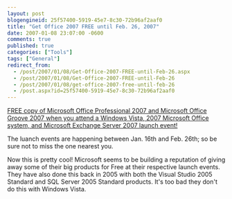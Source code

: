 ```yaml
---
layout: post
blogengineid: 25f57400-5919-45e7-8c30-72b96af2aaf0
title: "Get Office 2007 FREE until Feb. 26, 2007"
date: 2007-01-08 23:07:00 -0600
comments: true
published: true
categories: ["Tools"]
tags: ["General"]
redirect_from: 
  - /post/2007/01/08/Get-Office-2007-FREE-until-Feb-26.aspx
  - /post/2007/01/08/Get-Office-2007-FREE-until-Feb-26
  - /post/2007/01/08/get-office-2007-free-until-feb-26
  - /post.aspx?id=25f57400-5919-45e7-8c30-72b96af2aaf0
---
```

<!-- more -->

<A href="http://www.microsoft.com/business/launch2007/signup/default.mspx">FREE copy of Microsoft Office Professional 2007 and Microsoft Office Groove 2007 when you attend a Windows Vista, 2007 Microsoft Office system, and Microsoft Exchange Server 2007 launch event!</A>

The luanch events are happening between Jan. 16th and Feb. 26th; so be sure not to miss the one nearest you.

Now this is pretty cool! Microsoft seems to be building a reputation of giving away some of their big products for Free at their respective launch events. They have also done this back in 2005 with both the Visual Studio 2005 Standard and SQL Server 2005 Standard products. It's too bad they don't do this with Windows Vista.
